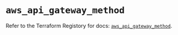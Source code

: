 # `aws_api_gateway_method`

Refer to the Terraform Registory for docs: [`aws_api_gateway_method`](https://registry.terraform.io/providers/hashicorp/aws/5.22.0/docs/resources/api_gateway_method).
